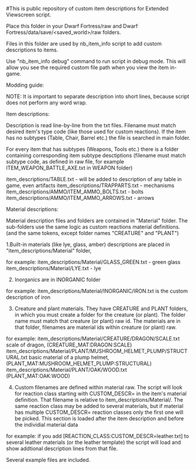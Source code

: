 #This is public repository of custom item descriptions for Extended Viewscreen script.

Place this folder in your Dwarf Fortress/raw and Dwarf Fortress/data/save/<saved_world>/raw folders.


Files in this folder are used by nb_item_info script to add custom descriptions to items. 

Use "nb_item_info debug" command to run script in debug mode. This will allow you see the required custom file path when you view the item in-game.

Modding guide:

NOTE: It is important to separate description into short lines, because script does not perform any word wrap.

Item descriptions:

Description is read line-by-line from the txt files. Filename must match desired item's type code (like those used for custom reactions). If the item has no subtypes (Table, Chair, Barrel etc.) the file is searched in main folder.

For every item that has subtypes (Weapons, Tools etc.) there is a folder containing corresponding item subtype desctiptions (filename must match subtype code, as defined in raw file, for example ITEM_WEAPON_BATTLE_AXE.txt in WEAPON folder)

item_descriptions/TABLE.txt - will be added to description of any table in game, even artifacts
item_descriptions/TRAPPARTS.txt - mechanisms
item_descriptions/AMMO/ITEM_AMMO_BOLTS.txt - bolts
item_descriptions/AMMO/ITEM_AMMO_ARROWS.txt - arrows

Material descriptions:

Material description files and folders are contained in "Material" folder. The sub-folders use the same logic as custom reactions material definitions. (and the same tokens, except folder names "CREATURE" and "PLANT")

1.Built-in materials (like lye, glass, amber) descriptions are placed in "item_descriptions/Material" folder, 

for example:
	item_descriptions/Material/GLASS_GREEN.txt - green glass
	item_descriptions/Material/LYE.txt - lye

2. Inorganics are in INORGANIC folder

for example:
	item_descriptions/Material/INORGANIC/IRON.txt is the custom description of iron

3. Creature and plant materials. They have CREATURE and PLANT folders, in which you must create a folder for the creature (or plant). The folder name must match that creature (or plant) raw id. The materials are in that folder, filenames are material ids within creature (or plant) raw.

for example:
	item_descriptions/Material/CREATURE/DRAGON/SCALE.txt scale of dragon, (CREATURE_MAT:DRAGON:SCALE)
	item_descriptions/Material/PLANT/MUSHROOM_HELMET_PLUMP/STRUCTURAL.txt basic material of a plump helmet, (PLANT_MAT:MUSHROOM_HELMET_PLUMP:STRUCTURAL)
	item_descriptions/Material/PLANT/OAK/WOOD.txt (PLANT_MAT:OAK:WOOD)

4. Custom filenames are defined within material raw. The script will look for reaction class starting with CUSTOM_DESCR= in the item's material definition. That filename is relative to item_descriptions/Material/. The same reaction class may be added to several materials, but if material has multiple CUSTOM_DESCR= reaction classes only the first one will be picked.
This section is loaded after the item description and before the individial material data

for example:
	if you add [REACTION_CLASS:CUSTOM_DESCR=leather.txt] to several leather materials (or the leather template) the script will load and show addtional description lines from that file.

Several example files are included.
